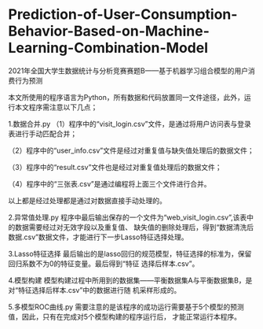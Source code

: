 # Prediction-of-User-Consumption-Behavior-Based-on-Machine-Learning-Combination-Model
2021年全国大学生数据统计与分析竞赛赛题B——基于机器学习组合模型的用户消费行为预测

本文所使用的程序语言为Python，所有数据和代码放置同一文件途径，此外，运行本文程序需注意以下几点；

1.数据合并.py
  （1）程序中的“visit_login.csv”文件，是通过将用户访问表与登录表进行手动匹配合并；
     
  （2）程序中的“user_info.csv”文件是经过对重复值与缺失值处理后的数据文件；

  （3）程序中的“result.csv”文件也是经过对重复值处理后的数据文件；
     
  （4）程序中的“三张表.csv”是通过编程将上面三个文件进行合并。
      
  以上都是经过处理都是通过对数据直接手动处理的。

2.异常值处理.py
    程序中最后输出保存的一个文件为“web_visit_login.csv”,该表中的数据需要经过对无效字段以及重复值、
缺失值的删除处理后，得到“数据清洗后数据.csv”数据文件，才能进行下一步Lasso特征选择处理。

3.Lasso特征选择
		最后输出的是lasso回归的规范模型，特征选择的标准为，保留回归系数不为0的特征变量。最后得到“特征
选择后样本.csv”。

4.模型构建
		模型构建过程中所用到的数据集——平衡数据集A与平衡数据集B，是对“特征选择后样本.csv”中的数据进行随
机采样形成的。

5.多模型ROC曲线.py
		需要注意的是该程序的成功运行需要基于5个模型的预测值，因此，只有在完成对5个模型构建的程序运行后，
才能正常运行本程序。
